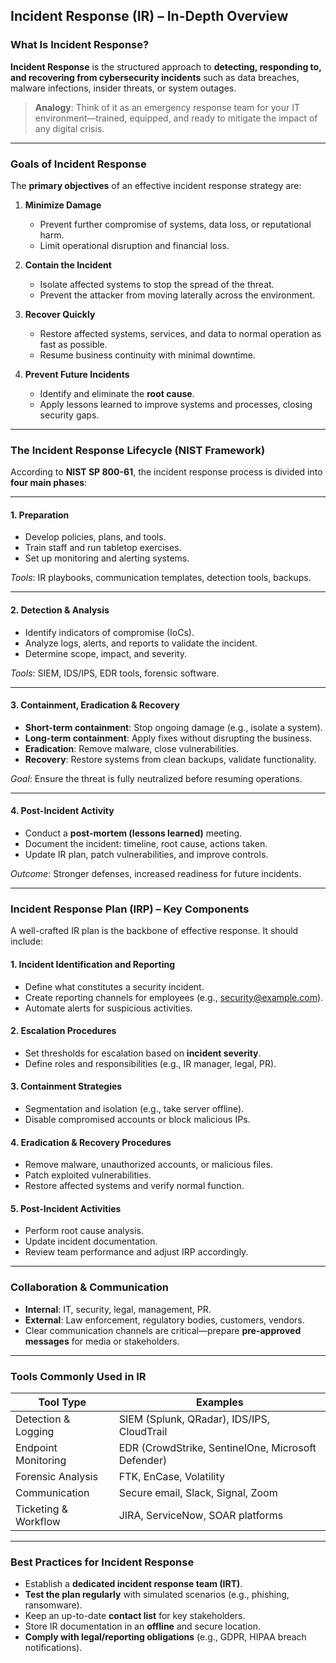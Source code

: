 ## **Incident Response (IR) – In-Depth Overview**

### **What Is Incident Response?**

**Incident Response** is the structured approach to **detecting, responding to, and recovering from cybersecurity incidents** such as data breaches, malware infections, insider threats, or system outages.

> **Analogy**: Think of it as an emergency response team for your IT environment—trained, equipped, and ready to mitigate the impact of any digital crisis.

---

### **Goals of Incident Response**

The **primary objectives** of an effective incident response strategy are:

1. **Minimize Damage**

   * Prevent further compromise of systems, data loss, or reputational harm.
   * Limit operational disruption and financial loss.

2. **Contain the Incident**

   * Isolate affected systems to stop the spread of the threat.
   * Prevent the attacker from moving laterally across the environment.

3. **Recover Quickly**

   * Restore affected systems, services, and data to normal operation as fast as possible.
   * Resume business continuity with minimal downtime.

4. **Prevent Future Incidents**

   * Identify and eliminate the **root cause**.
   * Apply lessons learned to improve systems and processes, closing security gaps.

---

### **The Incident Response Lifecycle (NIST Framework)**

According to **NIST SP 800-61**, the incident response process is divided into **four main phases**:

---

#### **1. Preparation**

* Develop policies, plans, and tools.
* Train staff and run tabletop exercises.
* Set up monitoring and alerting systems.

*Tools*: IR playbooks, communication templates, detection tools, backups.

---

#### **2. Detection & Analysis**

* Identify indicators of compromise (IoCs).
* Analyze logs, alerts, and reports to validate the incident.
* Determine scope, impact, and severity.

*Tools*: SIEM, IDS/IPS, EDR tools, forensic software.

---

#### **3. Containment, Eradication & Recovery**

* **Short-term containment**: Stop ongoing damage (e.g., isolate a system).
* **Long-term containment**: Apply fixes without disrupting the business.
* **Eradication**: Remove malware, close vulnerabilities.
* **Recovery**: Restore systems from clean backups, validate functionality.

*Goal*: Ensure the threat is fully neutralized before resuming operations.

---

#### **4. Post-Incident Activity**

* Conduct a **post-mortem (lessons learned)** meeting.
* Document the incident: timeline, root cause, actions taken.
* Update IR plan, patch vulnerabilities, and improve controls.

*Outcome*: Stronger defenses, increased readiness for future incidents.

---

### **Incident Response Plan (IRP) – Key Components**

A well-crafted IR plan is the backbone of effective response. It should include:

#### **1. Incident Identification and Reporting**

* Define what constitutes a security incident.
* Create reporting channels for employees (e.g., [security@example.com](mailto:security@example.com)).
* Automate alerts for suspicious activities.

#### **2. Escalation Procedures**

* Set thresholds for escalation based on **incident severity**.
* Define roles and responsibilities (e.g., IR manager, legal, PR).

#### **3. Containment Strategies**

* Segmentation and isolation (e.g., take server offline).
* Disable compromised accounts or block malicious IPs.

#### **4. Eradication & Recovery Procedures**

* Remove malware, unauthorized accounts, or malicious files.
* Patch exploited vulnerabilities.
* Restore affected systems and verify normal function.

#### **5. Post-Incident Activities**

* Perform root cause analysis.
* Update incident documentation.
* Review team performance and adjust IRP accordingly.

---

### **Collaboration & Communication**

* **Internal**: IT, security, legal, management, PR.
* **External**: Law enforcement, regulatory bodies, customers, vendors.
* Clear communication channels are critical—prepare **pre-approved messages** for media or stakeholders.

---

### **Tools Commonly Used in IR**

| Tool Type            | Examples                                           |
| -------------------- | -------------------------------------------------- |
| Detection & Logging  | SIEM (Splunk, QRadar), IDS/IPS, CloudTrail         |
| Endpoint Monitoring  | EDR (CrowdStrike, SentinelOne, Microsoft Defender) |
| Forensic Analysis    | FTK, EnCase, Volatility                            |
| Communication        | Secure email, Slack, Signal, Zoom                  |
| Ticketing & Workflow | JIRA, ServiceNow, SOAR platforms                   |

---

### **Best Practices for Incident Response**

* Establish a **dedicated incident response team (IRT)**.
* **Test the plan regularly** with simulated scenarios (e.g., phishing, ransomware).
* Keep an up-to-date **contact list** for key stakeholders.
* Store IR documentation in an **offline** and secure location.
* **Comply with legal/reporting obligations** (e.g., GDPR, HIPAA breach notifications).
